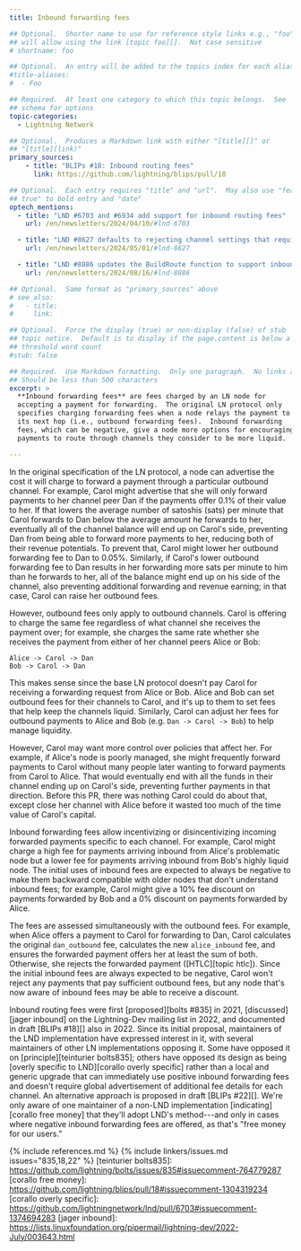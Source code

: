 ```yaml
---
title: Inbound forwarding fees

## Optional.  Shorter name to use for reference style links e.g., "foo"
## will allow using the link [topic foo][].  Not case sensitive
# shortname: foo

## Optional.  An entry will be added to the topics index for each alias
#title-aliases:
#  - Foo

## Required.  At least one category to which this topic belongs.  See
## schema for options
topic-categories:
  - Lightning Network

## Optional.  Produces a Markdown link with either "[title][]" or
## "[title](link)"
primary_sources:
    - title: "BLIPs #18: Inbound routing fees"
      link: https://github.com/lightning/blips/pull/18

## Optional.  Each entry requires "title" and "url".  May also use "feature:
## true" to bold entry and "date"
optech_mentions:
  - title: "LND #6703 and #6934 add support for inbound routing fees"
    url: /en/newsletters/2024/04/10/#lnd-6703

  - title: "LND #8627 defaults to rejecting channel settings that require above-zero inbound forwarding fees"
    url: /en/newsletters/2024/05/01/#lnd-8627

  - title: "LND #8886 updates the BuildRoute function to support inbound forwarding fees"
    url: /en/newsletters/2024/08/16/#lnd-8886

## Optional.  Same format as "primary_sources" above
# see_also:
#   - title:
#     link:

## Optional.  Force the display (true) or non-display (false) of stub
## topic notice.  Default is to display if the page.content is below a
## threshold word count
#stub: false

## Required.  Use Markdown formatting.  Only one paragraph.  No links allowed.
## Should be less than 500 characters
excerpt: >
  **Inbound forwarding fees** are fees charged by an LN node for
  accepting a payment for forwarding.  The original LN protocol only
  specifies charging forwarding fees when a node relays the payment to
  its next hop (i.e., outbound forwarding fees).  Inbound forwarding
  fees, which can be negative, give a node more options for encouraging
  payments to route through channels they consider to be more liquid.

---
```


In the original specification of the LN protocol, a node can advertise
the cost it will charge to forward a payment through a particular
outbound channel.  For example, Carol might advertise that she will only
forward payments to her channel peer Dan if the payments offer 0.1% of
their value to her.  If that lowers the average number of satoshis
(sats) per minute that Carol forwards to Dan below the average amount he
forwards to her, eventually all of the channel balance will end up on
Carol's side, preventing Dan from being able to forward more payments to
her, reducing both of their revenue potentials.  To prevent that, Carol
might lower her outbound forwarding fee to Dan to 0.05%.  Similarly, if
Carol's lower outbound forwarding fee to Dan results in her forwarding
more sats per minute to him than he forwards to her, all of the balance
might end up on his side of the channel, also preventing additional
forwarding and revenue earning; in that case, Carol can raise her
outbound fees.

However, outbound fees only apply to outbound channels.  Carol is
offering to charge the same fee regardless of what channel she
receives the payment over; for example, she charges the same rate
whether she receives the payment from either of her channel peers
Alice or Bob:

```
Alice -> Carol -> Dan
Bob -> Carol -> Dan
```

This makes sense since the base LN protocol doesn't pay Carol for
receiving a forwarding request from Alice or Bob.  Alice and Bob can
set outbound fees for their channels to Carol, and it's up to them to
set fees that help keep the channels liquid.  Similarly, Carol can
adjust her fees for outbound payments to Alice and Bob (e.g. `Dan ->
Carol -> Bob`) to help manage liquidity.

However, Carol may want more control over policies that affect her.
For example, if Alice's node is poorly managed, she might frequently
forward payments to Carol without many people later wanting to forward
payments from Carol to Alice.  That would eventually end with all the
funds in their channel ending up on Carol's side, preventing further
payments in that direction.  Before this PR, there was nothing Carol
could do about that, except close her channel with Alice before it
wasted too much of the time value of Carol's capital.

Inbound forwarding fees allow incentivizing or disincentivizing incoming
forwarded payments specific to each channel.  For example, Carol might
charge a high fee for payments arriving inbound from Alice's problematic
node but a lower fee for payments arriving inbound from Bob's highly
liquid node.  The initial uses of inbound fees are expected to always be
negative to make them backward compatible with older nodes that don't
understand inbound fees; for example, Carol might give a 10% fee
discount on payments forwarded by Bob and a 0% discount on payments
forwarded by Alice.

The fees are assessed simultaneously with the outbound fees.  For
example, when Alice offers a payment to Carol for forwarding to Dan,
Carol calculates the original `dan_outbound` fee, calculates the new
`alice_inbound` fee, and ensures the forwarded payment offers her at
least the sum of both.  Otherwise, she rejects the forwarded payment
([HTLC][topic htlc]).  Since the initial inbound fees are always
expected to be negative, Carol won't reject any payments that pay
sufficient outbound fees, but any node that's now aware of inbound fees
may be able to receive a discount.

Inbound routing fees were first [proposed][bolts #835] in 2021,
[discussed][jager inbound] on the Lightning-Dev mailing list in 2022,
and documented in draft [BLIPs #18][] also in 2022.  Since its initial
proposal, maintainers of the LND implementation have expressed interest in
it, with several maintainers of other LN implementations opposing it.
Some have opposed it on [principle][teinturier bolts835]; others have
opposed its design as being [overly specific to LND][corallo overly
specific] rather than a local and generic upgrade that can immediately
use positive inbound forwarding fees and doesn't require global
advertisement of additional fee details for each channel.  An
alternative approach is proposed in draft [BLIPs #22][].  We're only
aware of one maintainer of a non-LND implementation [indicating][corallo
free money] that they'll adopt LND's method---and only in cases where
negative inbound forwarding fees are offered, as that's "free money for
our users."

{% include references.md %}
{% include linkers/issues.md issues="835,18,22" %}
[teinturier bolts835]: https://github.com/lightning/bolts/issues/835#issuecomment-764779287
[corallo free money]: https://github.com/lightning/blips/pull/18#issuecomment-1304319234
[corallo overly specific]: https://github.com/lightningnetwork/lnd/pull/6703#issuecomment-1374694283
[jager inbound]: https://lists.linuxfoundation.org/pipermail/lightning-dev/2022-July/003643.html

